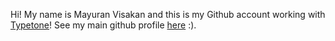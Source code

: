 Hi! My name is Mayuran Visakan and this is my Github account working with [Typetone](https://www.typetone.ai)! See my main github profile [here](https://github.com/mayurankv) :).
